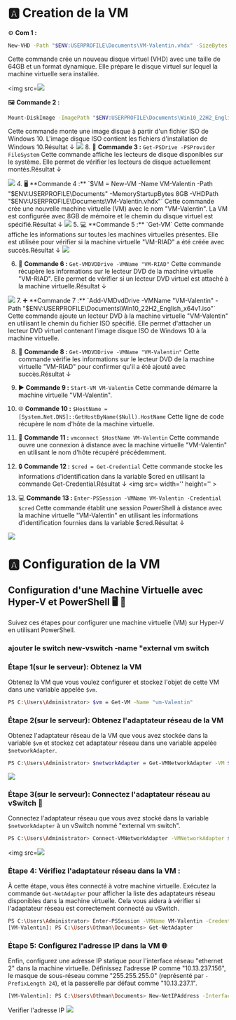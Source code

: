 # 🅰️  Creation de la VM

 ⚙️ **Com 1 :**
 ```bash
 New-VHD -Path "$ENV:USERPROFILE\Documents\VM-Valentin.vhdx" -SizeBytes 32GB -Dynamic
 ```
Cette commande crée un nouveau disque virtuel (VHD) avec une taille de 64GB et un format dynamique. Elle prépare le disque virtuel sur lequel la machine virtuelle sera installée. 

<img src=<img src=images/IMG-1.jpg width='' height=''> 

 🖼️ **Commande 2 :**
 ```bash
 Mount-DiskImage -ImagePath "$ENV:USERPROFILE\Documents\Win10_22H2_English_x64v1.iso"
```
   Cette commande monte une image disque à partir d'un fichier ISO de Windows 10. L'image disque ISO contient les fichiers d'installation de Windows 10.Résultat ↓
<img src=images/IMG-2.jpg  width='' height='' >
8. 💽 **Commande 3 :** `Get-PSDrive -PSProvider FileSystem`
   Cette commande affiche les lecteurs de disque disponibles sur le système. Elle permet de vérifier les lecteurs de disque actuellement montés.Résultat ↓

<img src=images/IMG-3.jpg  width='' height='' >
4. 🖥️ **Commande 4 :** `$VM = New-VM -Name VM-Valentin -Path "$ENV:USERPROFILE\Documents" -MemoryStartupBytes 8GB -VHDPath "$ENV:USERPROFILE\Documents\VM-Valentin.vhdx"`
   Cette commande crée une nouvelle machine virtuelle (VM) avec le nom "VM-Valentin". La VM est configurée avec 8GB de mémoire et le chemin du disque virtuel est spécifié.Résultat ↓

<img src=i width='' height='' >
5. 💻 **Commande 5 :** `Get-VM`
   Cette commande affiche les informations sur toutes les machines virtuelles présentes. Elle est utilisée pour vérifier si la machine virtuelle "VM-RIAD" a été créée avec succès.Résultat ↓
<img src=images/IMG-4.jpg width='' height='' >

6. 📀 **Commande 6 :** `Get-VMDVDDrive -VMName "VM-RIAD"`
   Cette commande récupère les informations sur le lecteur DVD de la machine virtuelle "VM-RIAD". Elle permet de vérifier si un lecteur DVD virtuel est attaché à la machine virtuelle.Résultat ↓
<img src=images/IMG-5.jpg width='' height='' >
7. ➕ **Commande 7 :** `Add-VMDvdDrive -VMName "VM-Valentin" -Path "$ENV:USERPROFILE\Documents\Win10_22H2_English_x64v1.iso"`
   Cette commande ajoute un lecteur DVD à la machine virtuelle "VM-Valentin" en utilisant le chemin du fichier ISO spécifié. Elle permet d'attacher un lecteur DVD virtuel contenant l'image disque ISO de Windows 10 à la machine virtuelle.

8. 📀 **Commande 8 :** `Get-VMDVDDrive -VMName "VM-Valentin"`
   Cette commande vérifie les informations sur le lecteur DVD de la machine virtuelle "VM-RIAD" pour confirmer qu'il a été ajouté avec succès.Résultat ↓

9. ▶️ **Commande 9 :** `Start-VM VM-Valentin`
   Cette commande démarre la machine virtuelle "VM-Valentin".

10. 🌐 **Commande 10 :** `$HostName = [System.Net.DNS]::GetHostByName($Null).HostName`
   Cette ligne de code récupère le nom d'hôte de la machine virtuelle.
   
11. 🔌 **Commande 11 :** `vmconnect $HostName VM-Valentin`
   Cette commande ouvre une connexion à distance avec la machine virtuelle "VM-Valentin" en utilisant le nom d'hôte récupéré précédemment.
   
12. 🔒 **Commande 12 :** `$cred = Get-Credential`
   Cette commande stocke les informations d'identification dans la variable $cred en utilisant la commande Get-Credential.Résultat ↓
<img src= width='' height='' >
13. 💻 **Commande 13 :** `Enter-PSSession -VMName VM-Valentin -Credential $cred`
Cette commande établit une session PowerShell à distance avec la machine virtuelle "VM-Valentin" en utilisant les informations d'identification fournies dans la variable $cred.Résultat ↓
<img src=images/IMG-6.jpg  width='' height=''>


# 🅰️  Configuration de la VM

## Configuration d'une Machine Virtuelle avec Hyper-V et PowerShell :desktop_computer: :wrench:
Suivez ces étapes pour configurer une machine virtuelle (VM) sur Hyper-V en utilisant PowerShell.
### ajouter le switch new-vswitch -name "external vm switch

### Étape 1(sur le serveur): Obtenez la VM 

Obtenez la VM que vous voulez configurer et stockez l'objet de cette VM dans une variable appelée `$vm`.

```bash
PS C:\Users\Administrator> $vm = Get-VM -Name "vm-Valentin"
```
### Étape 2(sur le serveur): Obtenez l'adaptateur réseau de la VM 

Obtenez l'adaptateur réseau de la VM que vous avez stockée dans la variable `$vm` et stockez cet adaptateur réseau dans une variable appelée `$networkAdapter`.

```bash
PS C:\Users\Administrator> $networkAdapter = Get-VMNetworkAdapter -VM $vm
```
<img src=images/IMG-10.jpg width='' height=''>

### Étape 3(sur le serveur): Connectez l'adaptateur réseau au vSwitch :electric_plug:
Connectez l'adaptateur réseau que vous avez stocké dans la variable `$networkAdapter` à un vSwitch nommé "external vm switch".

```bash
PS C:\Users\Administrator> Connect-VMNetworkAdapter -VMNetworkAdapter $networkAdapter -SwitchName "external vm switch"
```
<img src=<img src=images/IMG-11.jpg width='' height=''> 

### Étape 4: Vérifiez l'adaptateur réseau dans la VM :

À cette étape, vous êtes connecté à votre machine virtuelle. Exécutez la commande `Get-NetAdapter` pour afficher la liste des adaptateurs réseau disponibles dans la machine virtuelle. Cela vous aidera à vérifier si l'adaptateur réseau est correctement connecté au vSwitch.

```bash
PS C:\Users\Administrator> Enter-PSSession -VMName VM-Valentin -Credential $cred
[VM-Valentin]: PS C:\Users\Othman\Documents> Get-NetAdapter
```

### Étape 5: Configurez l'adresse IP dans la VM :globe_with_meridians:

Enfin, configurez une adresse IP statique pour l'interface réseau "ethernet 2" dans la machine virtuelle. Définissez l'adresse IP comme "10.13.237.156", le masque de sous-réseau comme "255.255.255.0" (représenté par `-PrefixLength 24`), et la passerelle par défaut comme "10.13.237.1".

```bash
[VM-Valentin]: PS C:\Users\Othman\Documents> New-NetIPAddress -InterfaceAlias "ethernet 2" -IPAddress 10.13.237.156 -AddressFamily IPv4 -DefaultGateway 10.13.237.1 -PrefixLength 24
```
Verifier l'adresse IP
<img src=images/IMG-12.jpg width='' height=''>
